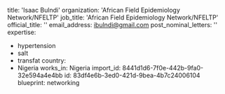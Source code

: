 title: 'Isaac Bulndi'
organization: 'African Field Epidemiology Network/NFELTP'
job_title: 'African Field Epidemiology Network/NFELTP'
official_title: ''
email_address: ibulndi@gmail.com
post_nominal_letters: ''
expertise:
  - hypertension
  - salt
  - transfat
country:
  - Nigeria
works_in: Nigeria
import_id: 8441d1d6-7f0e-442b-9fa0-32e594a4e4bb
id: 83df4e6b-3ed0-421d-9bea-4b7c24006104
blueprint: networking
